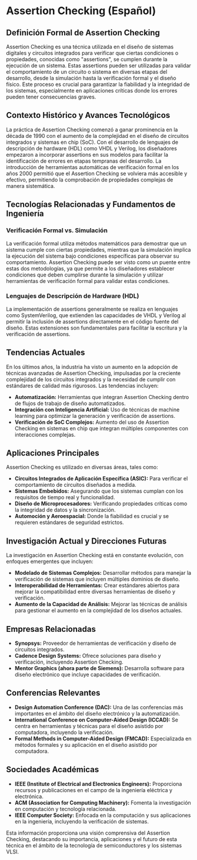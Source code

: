 # Assertion Checking (Español)

## Definición Formal de Assertion Checking

Assertion Checking es una técnica utilizada en el diseño de sistemas digitales y circuitos integrados para verificar que ciertas condiciones o propiedades, conocidas como "assertions", se cumplen durante la ejecución de un sistema. Estas assertions pueden ser utilizadas para validar el comportamiento de un circuito o sistema en diversas etapas del desarrollo, desde la simulación hasta la verificación formal y el diseño físico. Este proceso es crucial para garantizar la fiabilidad y la integridad de los sistemas, especialmente en aplicaciones críticas donde los errores pueden tener consecuencias graves.

## Contexto Histórico y Avances Tecnológicos

La práctica de Assertion Checking comenzó a ganar prominencia en la década de 1990 con el aumento de la complejidad en el diseño de circuitos integrados y sistemas en chip (SoC). Con el desarrollo de lenguajes de descripción de hardware (HDL) como VHDL y Verilog, los diseñadores empezaron a incorporar assertions en sus modelos para facilitar la identificación de errores en etapas tempranas del desarrollo. La introducción de herramientas automáticas de verificación formal en los años 2000 permitió que el Assertion Checking se volviera más accesible y efectivo, permitiendo la comprobación de propiedades complejas de manera sistemática.

## Tecnologías Relacionadas y Fundamentos de Ingeniería

### Verificación Formal vs. Simulación

La verificación formal utiliza métodos matemáticos para demostrar que un sistema cumple con ciertas propiedades, mientras que la simulación implica la ejecución del sistema bajo condiciones específicas para observar su comportamiento. Assertion Checking puede ser visto como un puente entre estas dos metodologías, ya que permite a los diseñadores establecer condiciones que deben cumplirse durante la simulación y utilizar herramientas de verificación formal para validar estas condiciones.

### Lenguajes de Descripción de Hardware (HDL)

La implementación de assertions generalmente se realiza en lenguajes como SystemVerilog, que extienden las capacidades de VHDL y Verilog al permitir la inclusión de assertions directamente en el código fuente del diseño. Estas extensiones son fundamentales para facilitar la escritura y la verificación de assertions.

## Tendencias Actuales

En los últimos años, la industria ha visto un aumento en la adopción de técnicas avanzadas de Assertion Checking, impulsadas por la creciente complejidad de los circuitos integrados y la necesidad de cumplir con estándares de calidad más rigurosos. Las tendencias incluyen:

- **Automatización:** Herramientas que integran Assertion Checking dentro de flujos de trabajo de diseño automatizados.
- **Integración con Inteligencia Artificial:** Uso de técnicas de machine learning para optimizar la generación y verificación de assertions.
- **Verificación de SoC Complejos:** Aumento del uso de Assertion Checking en sistemas en chip que integran múltiples componentes con interacciones complejas.

## Aplicaciones Principales

Assertion Checking es utilizado en diversas áreas, tales como:

- **Circuitos Integrados de Aplicación Específica (ASIC):** Para verificar el comportamiento de circuitos diseñados a medida.
- **Sistemas Embebidos:** Asegurando que los sistemas cumplan con los requisitos de tiempo real y funcionalidad.
- **Diseño de Microprocesadores:** Verificando propiedades críticas como la integridad de datos y la sincronización.
- **Automoción y Aeroespacial:** Donde la fiabilidad es crucial y se requieren estándares de seguridad estrictos.

## Investigación Actual y Direcciones Futuras

La investigación en Assertion Checking está en constante evolución, con enfoques emergentes que incluyen:

- **Modelado de Sistemas Complejos:** Desarrollar métodos para manejar la verificación de sistemas que incluyen múltiples dominios de diseño.
- **Interoperabilidad de Herramientas:** Crear estándares abiertos para mejorar la compatibilidad entre diversas herramientas de diseño y verificación.
- **Aumento de la Capacidad de Análisis:** Mejorar las técnicas de análisis para gestionar el aumento en la complejidad de los diseños actuales.

## Empresas Relacionadas

- **Synopsys:** Proveedor de herramientas de verificación y diseño de circuitos integrados.
- **Cadence Design Systems:** Ofrece soluciones para diseño y verificación, incluyendo Assertion Checking.
- **Mentor Graphics (ahora parte de Siemens):** Desarrolla software para diseño electrónico que incluye capacidades de verificación.

## Conferencias Relevantes

- **Design Automation Conference (DAC):** Una de las conferencias más importantes en el ámbito del diseño electrónico y la automatización.
- **International Conference on Computer-Aided Design (ICCAD):** Se centra en herramientas y técnicas para el diseño asistido por computadora, incluyendo la verificación.
- **Formal Methods in Computer-Aided Design (FMCAD):** Especializada en métodos formales y su aplicación en el diseño asistido por computadora.

## Sociedades Académicas

- **IEEE (Institute of Electrical and Electronics Engineers):** Proporciona recursos y publicaciones en el campo de la ingeniería eléctrica y electrónica.
- **ACM (Association for Computing Machinery):** Fomenta la investigación en computación y tecnología relacionada.
- **IEEE Computer Society:** Enfocada en la computación y sus aplicaciones en la ingeniería, incluyendo la verificación de sistemas.

Esta información proporciona una visión comprensiva del Assertion Checking, destacando su importancia, aplicaciones y el futuro de esta técnica en el ámbito de la tecnología de semiconductores y los sistemas VLSI.